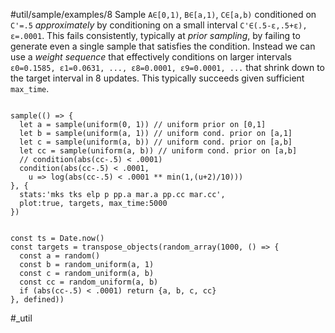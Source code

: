 #util/sample/examples/8 Sample `A∈[0,1)`, `B∈[a,1)`, `C∈[a,b)` conditioned on `C'=.5` _approximately_ by conditioning on a small interval `C'∈(.5-ε,.5+ε), ε=.0001`. This fails consistently, typically at _prior sampling_, by failing to generate even a single sample that satisfies the condition. Instead we can use a _weight sequence_ that effectively conditions on larger intervals `ε0=0.1585, ε1=0.0631, ..., ε8=0.0001, ε9=0.0001, ...` that shrink down to the target interval in 8 updates. This typically succeeds given sufficient `max_time`.
```js:js_input

sample(() => {
  let a = sample(uniform(0, 1)) // uniform prior on [0,1]
  let b = sample(uniform(a, 1)) // uniform cond. prior on [a,1]
  let c = sample(uniform(a, b)) // uniform cond. prior on [a,b]
  let cc = sample(uniform(a, b)) // uniform cond. prior on [a,b]  
  // condition(abs(cc-.5) < .0001)
  condition(abs(cc-.5) < .0001,
    u => log(abs(cc-.5) < .0001 ** min(1,(u+2)/10)))
}, { 
  stats:'mks tks elp p pp.a mar.a pp.cc mar.cc', 
  plot:true, targets, max_time:5000 
})

```
```js:js_removed

const ts = Date.now()
const targets = transpose_objects(random_array(1000, () => {
  const a = random()
  const b = random_uniform(a, 1)
  const c = random_uniform(a, b)
  const cc = random_uniform(a, b)
  if (abs(cc-.5) < .0001) return {a, b, c, cc}
}, defined))

```
#_util